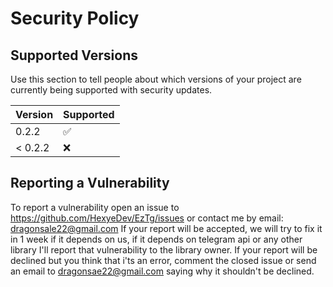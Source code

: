 # Security Policy

## Supported Versions

Use this section to tell people about which versions of your project are
currently being supported with security updates.

| Version | Supported          |
| ------- | ------------------ |
| 0.2.2   | :white_check_mark: |
| < 0.2.2 | :x:                |

## Reporting a Vulnerability

To report a vulnerability open an issue to https://github.com/HexyeDev/EzTg/issues or contact me by email: dragonsale22@gmail.com
If your report will be accepted, we will try to fix it in 1 week if it depends on us, if it depends on telegram api or any other library I'll report that vulnerability to the library owner.
If your report will be declined but you think that i'ts an error, comment the closed issue or send an email to dragonsae22@gmail.com saying why it shouldn't be declined.
